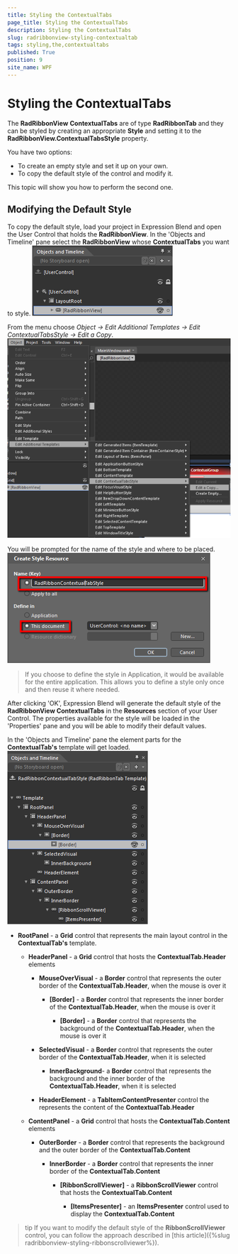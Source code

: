 ```yaml
---
title: Styling the ContextualTabs
page_title: Styling the ContextualTabs
description: Styling the ContextualTabs
slug: radribbonview-styling-contextualtab
tags: styling,the,contextualtabs
published: True
position: 9
site_name: WPF
---
```


# Styling the ContextualTabs

The __RadRibbonView__ __ContextualTabs__ are of type __RadRibbonTab__ and they can be styled by creating an appropriate __Style__ and setting it to the __RadRibbonView.ContextualTabsStyle__ property.			

You have two options:

* To create an empty style and set it up on your own.				
* To copy the default style of the control and modify it. 

This topic will show you how to perform the second one.

## Modifying the Default Style

To copy the default style, load your project in Expression Blend and open the User Control that holds the __RadRibbonView__. In the 'Objects and Timeline' pane select the __RadRibbonView__ whose __ContextualTabs__ you want to style.
![](images/RibbonView_Styling_ContextualTabs_Locate.png)

From the menu choose *Object -> Edit Additional Templates -> Edit ContextualTabsStyle -> Edit a Copy*.
![](images/RibbonView_Styling_ContextualTabs_EditStyle.png)

You will be prompted for the name of the style and where to be placed.
![](images/RibbonView_Styling_ContextualTabs_CreateStyle.png)

>If you choose to define the style in Application, it would be available for the entire application. This allows you to define a style only once and then reuse it where needed.

After clicking 'OK', Expression Blend will generate the default style of the __RadRibbonView ContextualTabs__ in the __Resources__ section of your User Control. The properties available for the style will be loaded in the 'Properties' pane and you will be able to modify their default values.				

In the 'Objects and Timeline' pane the element parts for the __ContextualTab's__ template will get loaded.
![](images/RibbonView_Styling_ContextualTabs_ControlTemplate.png)

* __RootPanel__ - a __Grid__ control that represents the main layout control in the __ContextualTab's__ template.						

	* __HeaderPanel__ - a __Grid__ control that hosts the __ContextualTab.Header__ elements								

		* __MouseOverVisual__ - a __Border__ control that represents the outer border of the __ContextualTab.Header__, when the mouse is over it										

			* __[Border]__ - a __Border__ control that represents the inner border of the __ContextualTab.Header__, when the mouse is over it												

				* __[Border]__ - a __Border__ control that represents the background of the __ContextualTab.Header__, when the mouse is over it													

		* __SelectedVisual__ - a __Border__ control that represents the outer border of the __ContextualTab.Header__, when it is selected										

			* __InnerBackground__- a __Border__ control that represents the background and the inner border of the __ContextualTab.Header__, when it is selected											

		* __HeaderElement__ - a __TabItemContentPresenter__ control the represents the content of the __ContextualTab.Header__

	* __ContentPanel__ - a __Grid__ control that hosts the __ContextualTab.Content__ elements								

		* __OuterBorder__ - a __Border__ control that represents the background and the outer border of the __ContextualTab.Content__

			* __InnerBorder__ - a __Border__ control that represents the inner border of the __ContextualTab.Content__

				* __[RibbonScrollViewer]__ - a __RibbonScrollViewer__ control that hosts the __ContextualTab.Content__

					* __[ItemsPresenter]__ - an __ItemsPresenter__ control used to display the __ContextualTab.Content__

>tip If you want to modify the default style of the __RibbonScrollViewer__ control, you can follow the approach described in [this article]({%slug radribbonview-styling-ribbonscrollviewer%}).